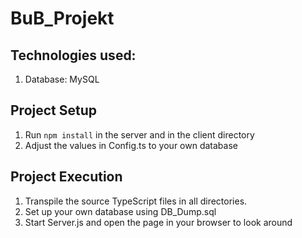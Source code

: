 # BuB_Projekt

## Technologies used:

1. Database: MySQL

## Project Setup

1. Run `npm install` in the server and in the client directory
2. Adjust the values in Config.ts to your own database

## Project Execution

1. Transpile the source TypeScript files in all directories.
2. Set up your own database using DB_Dump.sql
3. Start Server.js and open the page in your browser to look around
